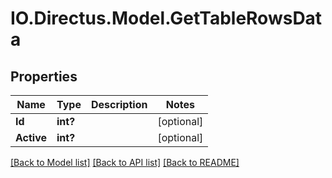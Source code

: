 # IO.Directus.Model.GetTableRowsData
## Properties

Name | Type | Description | Notes
------------ | ------------- | ------------- | -------------
**Id** | **int?** |  | [optional] 
**Active** | **int?** |  | [optional] 

[[Back to Model list]](../README.md#documentation-for-models) [[Back to API list]](../README.md#documentation-for-api-endpoints) [[Back to README]](../README.md)


